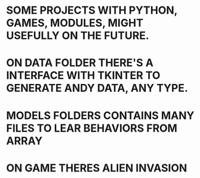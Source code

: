 # SOME PROJECTS WITH PYTHON, GAMES, MODULES, MIGHT USEFULLY ON THE FUTURE.


# ON DATA FOLDER THERE'S A INTERFACE WITH TKINTER TO GENERATE ANDY DATA, ANY TYPE.


# MODELS FOLDERS CONTAINS MANY FILES TO LEAR BEHAVIORS FROM ARRAY 


# ON GAME THERES ALIEN INVASION